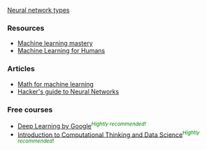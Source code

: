 [Neural network types](http://www.asimovinstitute.org/wp-content/uploads/2016/09/neuralnetworks.png)

### Resources
* [Machine learning mastery](https://machinelearningmastery.com/)
* [Machine Learning for Humans](https://medium.com/machine-learning-for-humans?source=logo-3e476efd1ec---e8dd9a6c82a5)

### Articles
* [Math for machine learning](http://datascience.ibm.com/blog/the-mathematics-of-machine-learning/)
* [Hacker's guide to Neural Networks](http://karpathy.github.io/neuralnets/)

### Free courses
* [Deep Learning by Google](https://www.udacity.com/course/deep-learning--ud730)<sup style="color: green">_Hightly recommended!_</sup>
* [Introduction to Computational Thinking and Data Science](https://courses.edx.org/courses/course-v1:MITx+6.00.2x_7+1T2017/course/)<sup style="color: green">_Hightly recommended!_</sup>
